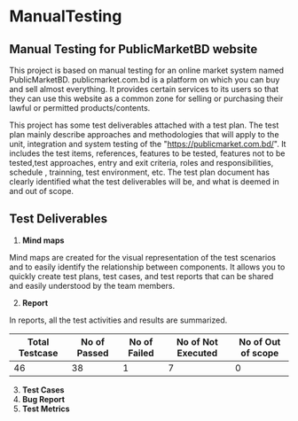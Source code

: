 # ManualTesting

## Manual Testing for PublicMarketBD website

This project is based on manual testing for an online market system named PublicMarketBD. publicmarket.com.bd is a platform on which you can buy and sell almost everything. It provides certain services to its users so that they can use this website as a common zone for selling or purchasing their lawful or permitted products/contents.

This project has some test deliverables attached with a test plan. The test plan mainly describe approaches and methodologies that will apply to the unit, integration and system testing of the "https://publicmarket.com.bd/". It includes the test items, references, features to be tested, features not to be tested,test approaches, entry and exit criteria, roles and responsibilities, schedule , trainning, test environment, etc. The test plan document has clearly identified what the test deliverables will be, and what is deemed in and out of scope.

## Test Deliverables


1. **Mind maps**

Mind maps are created for the visual representation of the test scenarios and to easily identify the relationship between components. It allows you to quickly create test plans, test cases, and test reports that can be shared and easily understood by the team members.

2. **Report**

In reports, all the test activities and results are summarized.

|   Total Testcase	| No of Passed  	| No of Failed  	|  No of Not Executed 	|  No of Out of scope 	|
|---	|---	|---	|---	|---	|
|  46 	|  38 	|  1	|  7 	|  0 	|



3. **Test Cases**
4. **Bug Report**
5. **Test Metrics**
